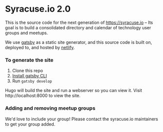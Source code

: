 # Syracuse.io 2.0

This is the source code for the next generation of https://syracuse.io – Its goal is 
to build a consolidated directory and calendar of technology user groups and meetups.

We use [gatsby](https://gatsbyjs.org) as a static site generator, and this source code
is built on, deployed to, and hosted by [netlify](https://www.netlify.com).

### To generate the site

1. Clone this repo
2. [Install gatsby CLI](https://www.gatsbyjs.org/tutorial/part-zero/#install-gatsby-cli)
3. Run `gatsby develop`

Hugo will build the site and run a webserver so you can view it.  Visit
http://localhost:8000 to view the site.

### Adding and removing meetup groups

We'd love to include your group! Please contact the syracuse.io maintainers to get your 
group added.

